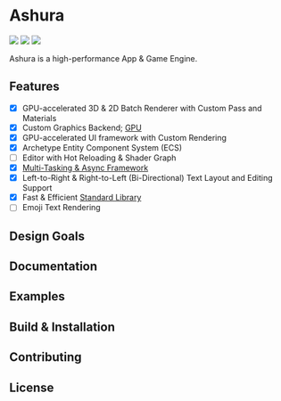 # Ashura 
<img src="https://github.com/lamarrr/ashura/actions/workflows/clang-macos.yml/badge.svg"> <img src="https://github.com/lamarrr/ashura/actions/workflows/msvc-windows-x64.yml/badge.svg"> <img src="https://github.com/lamarrr/ashura/actions/workflows/clang-ubuntu-22.04.yml/badge.svg">

Ashura is a high-performance App & Game Engine.

## Features

- [x] GPU-accelerated 3D & 2D Batch Renderer with Custom Pass and Materials
- [x] Custom Graphics Backend; [GPU](./ashura/gpu/README.md)
- [x] GPU-accelerated UI framework with Custom Rendering
- [x] Archetype Entity Component System (ECS)
- [ ] Editor with Hot Reloading & Shader Graph
- [x] [Multi-Tasking & Async Framework](./ashura/std/async.h)
- [x] Left-to-Right & Right-to-Left (Bi-Directional) Text Layout and Editing Support
- [x] Fast & Efficient [Standard Library](./ashura/std/README.md)
- [ ] Emoji Text Rendering

## Design Goals

## Documentation

## Examples

## Build & Installation

## Contributing

## License
